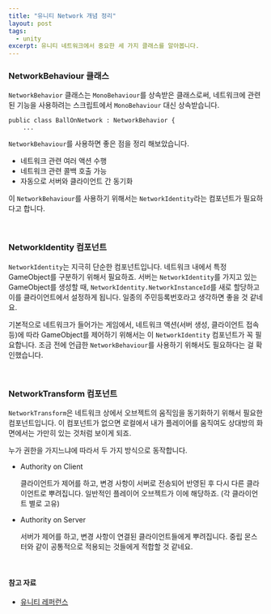 ```yaml
---
title: "유니티 Network 개념 정리"
layout: post
tags: 
  - unity
excerpt: 유니티 네트워크에서 중요한 세 가지 클래스를 알아봅니다.
---
```


### NetworkBehaviour 클래스

`NetworkBehavior` 클래스는 `MonoBehaviour`를 상속받은 클래스로써,
네트워크에 관련된 기능을 사용하려는 스크립트에서 `MonoBehaviour` 대신 상속받습니다.

```
public class BallOnNetwork : NetworkBehavior {
    ...
```

`NetworkBehaviour`를 사용하면 좋은 점을 정리 해보았습니다.

 - 네트워크 관련 여러 액션 수행
 - 네트워크 관련 콜백 호출 가능
 - 자동으로 서버와 클라이언트 간 동기화

이 `NetworkBehaviour`를 사용하기 위해서는 `NetworkIdentity`라는 컴포넌트가 필요하다고 합니다.

<br/>

### NetworkIdentity 컴포넌트

`NetworkIdentity`는 지극히 단순한 컴포넌트입니다. 네트워크 내에서 특정 GameObject를 구분하기 위해서 필요하죠.
서버는 `NetworkIdentity`를 가지고 있는 GameObject를 생성할 때, `NetworkIdentity.NetworkInstanceId`를 새로 할당하고
이를 클라이언트에서 설정하게 됩니다. 일종의 주민등록번호라고 생각하면 좋을 것 같네요.

기본적으로 네트워크가 들어가는 게임에서, 네트워크 액션(서버 생성, 클라이언트 접속 등)에 따라
GameObject를 제어하기 위해서는 이 `NetworkIdentity` 컴포넌트가 꼭 필요합니다.
조금 전에 언급한 `NetworkBehaviour`를 사용하기 위해서도 필요하다는 걸 확인했습니다.

<br/>

### NetworkTransform 컴포넌트

`NetworkTransform`은 네트워크 상에서 오브젝트의 움직임을 동기화하기 위해서 필요한 컴포넌트입니다.
이 컴포넌트가 없으면 로컬에서 내가 플레이어를 움직여도 상대방의 화면에서는 가만히 있는 것처럼 보이게 되죠.

누가 권한을 가지느냐에 따라서 두 가지 방식으로 동작합니다.

- Authority on Client

  클라이언트가 제어를 하고, 변경 사항이 서버로 전송되어 반영된 후 다시 다른 클라이언트로 뿌려집니다.
  일반적인 플레이어 오브젝트가 이에 해당하죠. (각 클라이언트 별로 고유)

- Authority on Server

  서버가 제어를 하고, 변경 사항이 연결된 클라이언트들에게 뿌려집니다.
  중립 몬스터와 같이 공통적으로 적용되는 것들에게 적합할 것 같네요.

<br/>

#### 참고 자료
 - [유니티 레퍼런스](https://docs.unity3d.com/ScriptReference/Networking.NetworkBehaviour.html)
